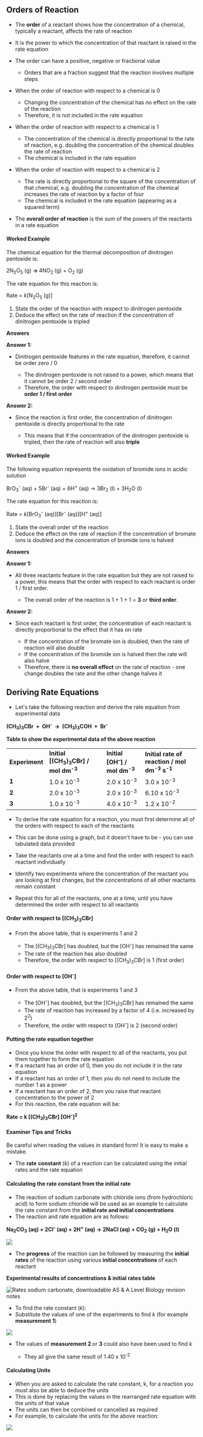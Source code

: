 Orders of Reaction
------------------

* The <b>order </b>of a reactant shows how the concentration of a chemical, typically a reactant, affects the rate of reaction
* It is the power to which the concentration of that reactant is raised in the rate equation
* The order can have a positive, negative or fractional value

  + Orders that are a fraction suggest that the reaction involves multiple steps

* When the order of reaction with respect to a chemical is 0

  + Changing the concentration of the chemical has no effect on the rate of the reaction
  + Therefore, it is not included in the rate equation
* When the order of reaction with respect to a chemical is 1

  + The concentration of the chemical is directly proportional to the rate of reaction, e.g. doubling the concentration of the chemical doubles the rate of reaction
  + The chemical is included in the rate equation
* When the order of reaction with respect to a chemical is 2

  + The rate is directly proportional to the square of the concentration of that chemical, e.g. doubling the concentration of the chemical increases the rate of reaction by a factor of four
  + The chemical is included in the rate equation (appearing as a squared term)
* The <b>overall order of reaction</b> is the sum of the powers of the reactants in a rate equation

#### Worked Example

The chemical equation for the thermal decomposition of dinitrogen pentoxide is:

2N<sub>2</sub>O<sub>5</sub> (g)<b> → </b>4NO<sub>2</sub> (g) + O<sub>2</sub> (g)

The rate equation for this reaction is:

Rate = *k*[N<sub>2</sub>O<sub>5</sub> (g)]

1. State the order of the reaction with respect to dinitrogen pentoxide
2. Deduce the effect on the rate of reaction if the concentration of dinitrogen pentoxide is tripled

<b>Answers</b>

<b>Answer 1:</b>

* Dinitrogen pentoxide features in the rate equation, therefore, it cannot be order zero / 0

  + The dinitrogen pentoxide is not raised to a power, which means that it cannot be order 2 / second order
  + Therefore, the order with respect to dinitrogen pentoxide must be <b>order 1 / first order</b>

<b>Answer 2:</b>

* Since the reaction is first order, the concentration of dinitrogen pentoxide is directly proportional to the rate

  + This means that if the concentration of the dinitrogen pentoxide is tripled, then the rate of reaction will also <b>triple</b>

#### Worked Example

The following equation represents the oxidation of bromide ions in acidic solution

BrO<sub>3</sub><sup>-</sup> (aq) + 5Br<sup>-</sup> (aq) + 6H<sup>+</sup> (aq) → 3Br<sub>2</sub> (l) + 3H<sub>2</sub>O (l)

The rate equation for this reaction is:

Rate = *k*[BrO<sub>3</sub><sup>-</sup> (aq)][Br<sup>-</sup> (aq)][H<sup>+</sup> (aq)]

1. State the overall order of the reaction
2. Deduce the effect on the rate of reaction if the concentration of bromate ions is doubled and the concentration of bromide ions is halved

<b>Answers</b>

<b>Answer 1:</b>

* All three reactants feature in the rate equation but they are not raised to a power, this means that the order with respect to each reactant is order 1 / first order.

  + The overall order of the reaction is 1 + 1 + 1 = <b>3</b> or <b>third order</b>.

<b>Answer 2:</b>

* Since each reactant is first order, the concentration of each reactant is directly proportional to the effect that it has on rate

  + If the concentration of the bromate ion is doubled, then the rate of reaction will also double
  + If the concentration of the bromide ion is halved then the rate will also halve
  + Therefore, there is <b>no overall effect</b> on the rate of reaction - one change doubles the rate and the other change halves it

Deriving Rate Equations
-----------------------

* Let's take the following reaction and derive the rate equation from experimental data

<b>(CH</b><sub><b>3</b></sub><b>)</b><sub><b>3</b></sub><b>CBr  +  OH</b><sup><b>-</b></sup><b>  →  (CH</b><sub><b>3</b></sub><b>)</b><sub><b>3</b></sub><b>COH  +  Br</b><sup><b>-</b></sup>

<b>Table to show the experimental data of the above reaction</b>

|  |  |  |  |
| --- | --- | --- | --- |
| <b>Experiment</b> | <b>Initial [(CH</b><sub><b>3</b></sub><b>)</b><sub><b>3</b></sub><b>CBr] / mol dm</b><sup><b>-3</b></sup><b> </b> | <b>Initial [OH</b><sup><b>–</b></sup><b>] / mol dm</b><sup><b>-3</b></sup><b> </b> | <b>Initial rate of reaction / mol dm</b><sup><b>-3</b></sup><b> s</b><sup><b>-1</b></sup> |
| <b>1</b> | 1.0 x 10<sup>-3</sup> | 2.0 x 10<sup>-3</sup> | 3.0 x 10<sup>-3</sup> |
| <b>2</b> | 2.0 x 10<sup>-3</sup> | 2.0 x 10<sup>-3</sup> | 6.10 x 10<sup>-3</sup> |
| <b>3</b> | 1.0 x 10<sup>-3</sup> | 4.0 x 10<sup>-3</sup> | 1.2 x 10<sup>-2</sup> |

* To derive the rate equation for a reaction, you must first determine all of the orders with respect to each of the reactants
* This can be done using a graph, but it doesn't have to be - you can use tabulated data provided
* Take the reactants one at a time and find the order with respect to each reactant individually

* Identify two experiments where the concentration of the reactant you are looking at first changes, but the concentrations of all other reactants remain constant
* Repeat this for all of the reactants, one at a time, until you have determined the order with respect to all reactants

#### Order with respect to [(CH<sub>3</sub>)<sub>3</sub>CBr]

* From the above table, that is experiments 1 and 2

  + The [(CH<sub>3</sub>)<sub>3</sub>CBr] has doubled, but the [OH<sup>-</sup>] has remained the same
  + The rate of the reaction has also doubled
  + Therefore, the order with respect to [(CH<sub>3</sub>)<sub>3</sub>CBr] is 1 (first order)

#### Order with respect to [OH<sup>-</sup>]

* From the above table, that is experiments 1 and 3

  + The [OH<sup>-</sup>] has doubled, but the [(CH<sub>3</sub>)<sub>3</sub>CBr] has remained the same
  + The rate of reaction has increased by a factor of 4 (i.e. increased by 2<sup>2</sup>)
  + Therefore, the order with respect to [OH<sup>-</sup>] is 2 (second order)

#### Putting the rate equation together

* Once you know the order with respect to all of the reactants, you put them together to form the rate equation
* If a reactant has an order of 0, then you do not include it in the rate equation
* If a reactant has an order of 1, then you do not need to include the number 1 as a power
* If a reactant has an order of 2, then you raise that reactant concentration to the power of 2
* For this reaction, the rate equation will be:

<b>Rate = k [(CH</b><sub><b>3</b></sub><b>)</b><sub><b>3</b></sub><b>CBr] [OH</b><sup><b>-</b></sup><b>]</b><sup><b>2</b></sup>

#### Examiner Tips and Tricks

Be careful when reading the values in standard form! It is easy to make a mistake.

* The <b>rate</b> <b>constant</b> (*k*) of a reaction can be calculated using the initial rates and the rate equation

#### Calculating the rate constant from the initial rate

* The reaction of sodium carbonate with chloride ions (from hydrochloric acid) to form sodium chloride will be used as an example to calculate the rate constant from the <b>initial rate and initial concentrations</b>
* The reaction and rate equation are as follows:

<b>Na</b><sub><b>2</b></sub><b>CO</b><sub><b>3</b></sub><b> (aq) + 2Cl</b><sup><b>-</b></sup><b> (aq) + 2H</b><sup><b>+</b></sup><b> (aq) → 2NaCl (aq) + CO</b><sub><b>2</b></sub><b> (g) + H</b><sub><b>2</b></sub><b>O (l)</b>

![](5.2.3-Rate-equation-sodium-carbonate-2_2.png)

* The <b>progress</b> of the reaction can be followed by measuring the <b>initial</b> <b>rates</b> of the reaction using various <b>initial concentrations </b>of each reactant

<b>Experimental results of concentrations & initial rates table</b>

![Rates sodium carbonate, downloadable AS & A Level Biology revision notes](Rates-sodium-carbonate.png)

* To find the rate constant (*k*):
* Substitute the values of one of the experiments to find *k* (for example <b>measurement 1</b>)

![](5.2.3-Rate-Equation-calculate-k_1.png)

* The values of <b>measurement 2 </b>or <b>3 </b>could also have been used to find *k*

  + They all give the same result of 1.40 x 10<sup>-2</sup>

#### Calculating Units

* When you are asked to calculate the rate constant, k, for a reaction you must also be able to deduce the units
* This is done by replacing the values in the rearranged rate equation with the units of that value
* The units can then be combined or cancelled as required
* For example, to calculate the units for the above reaction:

![](5.2.3-Units-of-k_1.png)